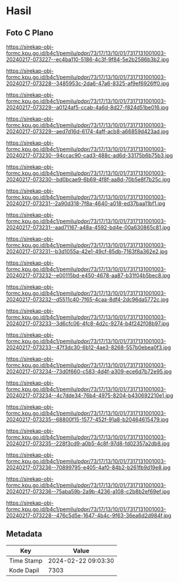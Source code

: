 # Hasil

## Foto C Plano

https://sirekap-obj-formc.kpu.go.id/b4c1/pemilu/pdpr/73/17/13/10/01/7317131001003-20240217-073227--ec4ba110-5186-4c3f-9f84-5e2b2586b3b2.jpg

https://sirekap-obj-formc.kpu.go.id/b4c1/pemilu/pdpr/73/17/13/10/01/7317131001003-20240217-073228--3485953c-2da6-47a6-8325-af9ef6926ff0.jpg

https://sirekap-obj-formc.kpu.go.id/b4c1/pemilu/pdpr/73/17/13/10/01/7317131001003-20240217-073229--a0124af5-ccab-4a6d-8d27-f824d51be016.jpg

https://sirekap-obj-formc.kpu.go.id/b4c1/pemilu/pdpr/73/17/13/10/01/7317131001003-20240217-073229--aed7d16d-6174-4aff-acb8-a66859d423ad.jpg

https://sirekap-obj-formc.kpu.go.id/b4c1/pemilu/pdpr/73/17/13/10/01/7317131001003-20240217-073230--94ccac90-cad3-488c-ad6d-33175b6b75b3.jpg

https://sirekap-obj-formc.kpu.go.id/b4c1/pemilu/pdpr/73/17/13/10/01/7317131001003-20240217-073230--bd0bcae9-6b69-4f8f-aa8d-70b5e8f7b25c.jpg

https://sirekap-obj-formc.kpu.go.id/b4c1/pemilu/pdpr/73/17/13/10/01/7317131001003-20240217-073231--2a90d318-7f8a-4640-a018-ed37baa11bf1.jpg

https://sirekap-obj-formc.kpu.go.id/b4c1/pemilu/pdpr/73/17/13/10/01/7317131001003-20240217-073231--aad71167-a48a-4592-bd4e-00a630865c81.jpg

https://sirekap-obj-formc.kpu.go.id/b4c1/pemilu/pdpr/73/17/13/10/01/7317131001003-20240217-073231--b3d1055a-42e1-49cf-85db-7163f8a362e2.jpg

https://sirekap-obj-formc.kpu.go.id/b4c1/pemilu/pdpr/73/17/13/10/01/7317131001003-20240217-073232--e00115bd-e450-4678-aa87-b31f04b5bec8.jpg

https://sirekap-obj-formc.kpu.go.id/b4c1/pemilu/pdpr/73/17/13/10/01/7317131001003-20240217-073232--d5511c40-7f65-4caa-8df4-2dc96da5772c.jpg

https://sirekap-obj-formc.kpu.go.id/b4c1/pemilu/pdpr/73/17/13/10/01/7317131001003-20240217-073233--3d6cfc06-4fc8-4d2c-9274-b4f242f08b97.jpg

https://sirekap-obj-formc.kpu.go.id/b4c1/pemilu/pdpr/73/17/13/10/01/7317131001003-20240217-073233--47f3dc30-6b12-4ae3-8268-557b0ebea0f3.jpg

https://sirekap-obj-formc.kpu.go.id/b4c1/pemilu/pdpr/73/17/13/10/01/7317131001003-20240217-073234--73d0f660-c583-4d4f-a309-ece6d7b72e95.jpg

https://sirekap-obj-formc.kpu.go.id/b4c1/pemilu/pdpr/73/17/13/10/01/7317131001003-20240217-073234--4c7dde34-76b4-4975-8204-b430692210e1.jpg

https://sirekap-obj-formc.kpu.go.id/b4c1/pemilu/pdpr/73/17/13/10/01/7317131001003-20240217-073235--68800f15-1577-452f-91a8-b20464615479.jpg

https://sirekap-obj-formc.kpu.go.id/b4c1/pemilu/pdpr/73/17/13/10/01/7317131001003-20240217-073235--228f3cd9-a0b5-4c8f-97d8-fd02357a2db8.jpg

https://sirekap-obj-formc.kpu.go.id/b4c1/pemilu/pdpr/73/17/13/10/01/7317131001003-20240217-073236--70899795-e405-4af0-84b2-b261fb9d19e8.jpg

https://sirekap-obj-formc.kpu.go.id/b4c1/pemilu/pdpr/73/17/13/10/01/7317131001003-20240217-073236--75aba59b-2a9b-4236-a108-c2b8b2ef69ef.jpg

https://sirekap-obj-formc.kpu.go.id/b4c1/pemilu/pdpr/73/17/13/10/01/7317131001003-20240217-073228--476c5d5e-1647-4b4c-9f63-36ea6d2d984f.jpg


## Metadata

| Key        | Value               |
| ---------- | ------------------- |
| Time Stamp | 2024-02-22 09:03:30 |
| Kode Dapil | 7303                |




